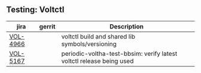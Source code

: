 

Testing: Voltctl
----------------

| jira | gerrit | Description |
| -----| ------ | ------------|
| [VOL-4966](https://jira.opencord.org/browse/VOL-4966) | | voltctl build and shared lib symbols/versioning |
| [VOL-5167](https://jira.opencord.org/browse/VOL-5167) | | periodic-voltha-test-bbsim: verify latest voltctl release being used |